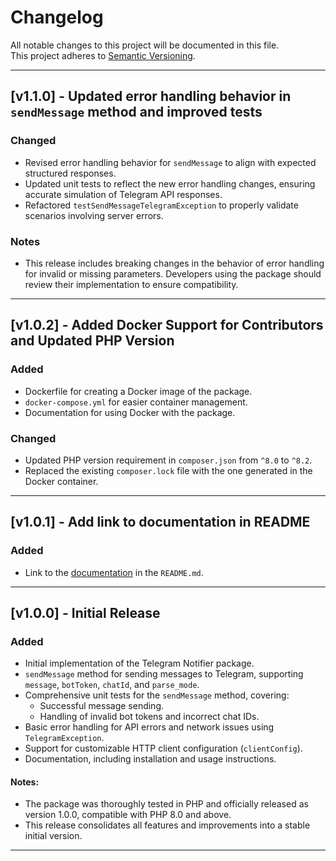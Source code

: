 # Changelog

All notable changes to this project will be documented in this file.  
This project adheres to [Semantic Versioning](https://semver.org/).

---
## [v1.1.0] - Updated error handling behavior in `sendMessage` method and improved tests

### Changed
- Revised error handling behavior for `sendMessage` to align with expected structured responses.
- Updated unit tests to reflect the new error handling changes, ensuring accurate simulation of Telegram API responses.
- Refactored `testSendMessageTelegramException` to properly validate scenarios involving server errors.

### Notes
- This release includes breaking changes in the behavior of error handling for invalid or missing parameters. Developers using the package should review their implementation to ensure compatibility.
---

## [v1.0.2] - Added Docker Support for Contributors and Updated PHP Version

### Added
- Dockerfile for creating a Docker image of the package.
- `docker-compose.yml` for easier container management.
- Documentation for using Docker with the package.

### Changed
- Updated PHP version requirement in `composer.json` from `^8.0` to `^8.2`.
- Replaced the existing `composer.lock` file with the one generated in the Docker container.

---

## [v1.0.1] - Add link to documentation in README
### Added
- Link to the [documentation](https://mohsen-najafizadeh.github.io/telegram-notifier/) in the `README.md`.

---

## [v1.0.0] - Initial Release
### Added
- Initial implementation of the Telegram Notifier package.
- `sendMessage` method for sending messages to Telegram, supporting `message`, `botToken`, `chatId`, and `parse_mode`.
- Comprehensive unit tests for the `sendMessage` method, covering:
  - Successful message sending.
  - Handling of invalid bot tokens and incorrect chat IDs.
- Basic error handling for API errors and network issues using `TelegramException`.
- Support for customizable HTTP client configuration (`clientConfig`).
- Documentation, including installation and usage instructions.

#### Notes:
- The package was thoroughly tested in PHP and officially released as version 1.0.0, compatible with PHP 8.0 and above.
- This release consolidates all features and improvements into a stable initial version.

---
